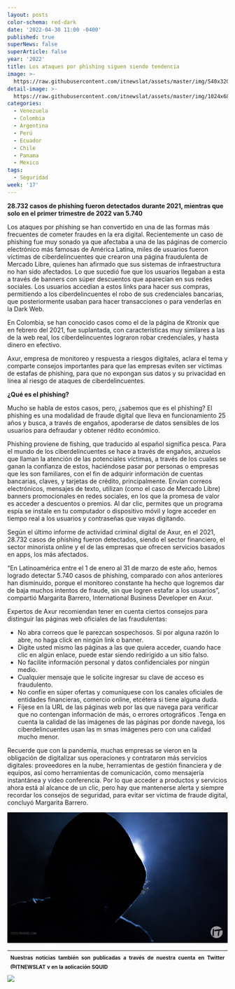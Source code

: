 ```yaml
---
layout: posts
color-schema: red-dark
date: '2022-04-30 11:00 -0400'
published: true
superNews: false
superArticle: false
year: '2022'
title: Los ataques por phishing siguen siendo tendencia
image: >-
  https://raw.githubusercontent.com/itnewslat/assets/master/img/540x320/Ataque-de-Hackers-p.jpg
detail-image: >-
  https://raw.githubusercontent.com/itnewslat/assets/master/img/1024x680/Ataque-de-Hackers-g.jpg
categories:
  - Venezuela
  - Colombia
  - Argentina
  - Perú
  - Ecuador
  - Chile
  - Panama
  - Mexico
tags:
  - Seguridad
week: '17'
---
```

**28.732 casos de phishing fueron detectados durante 2021, mientras que solo en el primer trimestre de 2022 van 5.740**

Los ataques por phishing se han convertido en una de las formas más frecuentes de cometer fraudes en la era digital. Recientemente un caso de phishing fue muy sonado ya que afectaba a una de las páginas de comercio electrónico más famosas de América Latina, miles de usuarios fueron víctimas de ciberdelincuentes que crearon una página fraudulenta de Mercado Libre, quienes han afirmado que sus sistemas de infraestructura no han sido afectados. Lo que sucedió fue que los usuarios llegaban a esta a través de banners con súper descuentos que aparecían en sus redes sociales. Los usuarios accedían a estos links para hacer sus compras, permitiendo a los ciberdelincuentes el robo de sus credenciales bancarias, que posteriormente usaban para hacer transacciones o para venderlas en la Dark Web.

En Colombia, se han conocido casos como el de la página de Ktronix que en febrero del 2021, fue suplantada, con características muy similares a las de la web real, los ciberdelincuentes lograron robar credenciales, y hasta dinero en efectivo.

Axur, empresa de monitoreo y respuesta a riesgos digitales, aclara el tema y comparte consejos importantes para que las empresas eviten ser víctimas de estafas de phishing, para que no expongan sus datos y su privacidad en línea al riesgo de ataques de ciberdelincuentes.

**¿Qué es el phishing?**

Mucho se habla de estos casos, pero, ¿sabemos que es el phishing? El phishing es una modalidad de fraude digital que lleva en funcionamiento 25 años y busca, a través de engaños, apoderarse de datos sensibles de los usuarios para defraudar  y obtener rédito económico. 

Phishing proviene de fishing, que traducido al español significa pesca. Para el mundo de los ciberdelincuentes se hace a través de engaños, anzuelos que llaman la atención de las potenciales víctimas, a través de los cuales se ganan la confianza de estos, haciéndose pasar por personas o empresas que les son familiares, con el fin de adquirir información de cuentas bancarias, claves, y tarjetas de crédito, principalmente. Envían correos electrónicos, mensajes de texto, utilizan (como el caso de Mercado Libre) banners promocionales en redes sociales, en los que la promesa de valor es acceder a descuentos o premios. Al dar clic, permites que un programa espía se instale en tu computador o dispositivo móvil y logre acceder en tiempo real a los usuarios y contraseñas que vayas digitando. 

Según el último informe de actividad criminal digital de Axur, en el 2021, 28.732 casos de phishing fueron detectados, siendo el sector financiero, el sector minorista online y el de las empresas que ofrecen servicios basados en apps, los más afectados. 

“En Latinoamérica entre el 1 de enero al 31 de marzo de este año, hemos logrado detectar 5.740 casos de phishing, comparado con años anteriores han disminuido, porque el  monitoreo constante ha hecho que logremos dar de baja muchos intentos de fraude, sin que logren estafar a los usuarios”, compartió Margarita Barrero, International Business Developer en Axur.

Expertos de Axur recomiendan tener en cuenta ciertos consejos para distinguir las páginas web oficiales de las fraudulentas:

- No abra correos que le parezcan sospechosos. Si por alguna razón lo abre, no haga click en ningún link o banner. 
- Digite usted mismo las páginas a las que quiera acceder, cuando hace clic en algún enlace, puede estar siendo redirigido a un sitio falso. 
- No facilite información personal y datos confidenciales por ningún medio.
- Cualquier mensaje que le solicite ingresar su clave de acceso es fraudulento.
- No confíe en súper ofertas y comuníquese con los canales oficiales de entidades financieras, comercio online, etcétera si tiene alguna duda. 
- Fíjese en la URL de las páginas web por las que navega para verificar que no contengan información de más, o errores ortográficos
.Tenga en cuenta la calidad de las imágenes de las páginas por donde navega, los ciberdelincuentes usan las m smas imágenes pero con una calidad mucho menor. 

Recuerde que con la pandemia, muchas empresas se vieron en la obligación de digitalizar sus operaciones y contrataron más servicios digitales: proveedores en la nube, herramientas de gestión financiera y de equipos, así como herramientas de comunicación, como mensajería instantánea y video conferencia. Por lo que acceder a productos y servicios ahora está al alcance de un clic, pero hay que mantenerse alerta y siempre recordar los consejos de seguridad, para evitar ser víctima de fraude digital, concluyó Margarita Barrero. 

![](https://raw.githubusercontent.com/itnewslat/assets/master/img/540x320/Ataque-de-Hackers-p.jpg)

<table style="height: 42px;" width="569">
<tbody>
<tr>
<td style="text-align: justify;"><sub><strong>Nuestras noticias también son publicadas a través de nuestra cuenta en Twitter <a href="https://twitter.com/itnewslat?lang=es">@ITNEWSLAT</a> y en la aplicación <a href="https://squidapp.co/en/">SQUID</a></strong></sub></td>
</tr>
</tbody>
</table>

<img src="https://tracker.metricool.com/c3po.jpg?hash=56f88a41e39ab42c063cc51676587a04"/>